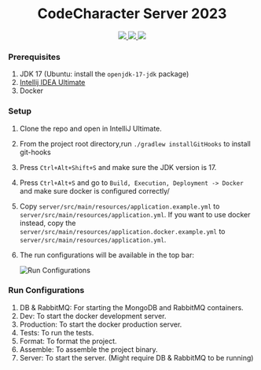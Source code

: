 <h1 align="center">CodeCharacter Server 2023</h1>

<p align="center">
  <a href="https://github.com/delta/codecharacter-server-2022/actions/workflows/ci.yml">
    <img src="https://github.com/delta/codecharacter-server-2022/actions/workflows/ci.yml/badge.svg"/>
  </a>
  <a href="https://github.com/delta/codecharacter-server-2022/actions/workflows/docs.yml">
    <img src="https://github.com/delta/codecharacter-server-2022/actions/workflows/docs.yml/badge.svg"/>
  </a>
  <a href="https://codecov.io/gh/delta/codecharacter-server-2022">
    <img src="https://codecov.io/gh/delta/codecharacter-server-2022/branch/main/graph/badge.svg?token=DW315MJFHY"/>
  </a>
</p>

### Prerequisites
1. JDK 17 (Ubuntu: install the `openjdk-17-jdk` package)
2. [Intellij IDEA Ultimate](https://www.jetbrains.com/idea/download/#section=linux)
3. Docker

### Setup

1. Clone the repo and open in IntelliJ Ultimate.
2. From the project root directory,run ```./gradlew installGitHooks``` to install git-hooks
3. Press `Ctrl+Alt+Shift+S` and make sure the JDK version is 17.
4. Press `Ctrl+Alt+S` and go to `Build, Execution, Deployment -> Docker` and make sure docker is configured correctly/
5. Copy `server/src/main/resources/application.example.yml` to `server/src/main/resources/application.yml`. If you want to use docker instead, copy the `server/src/main/resources/application.docker.example.yml` to `server/src/main/resources/application.yml`.
6. The run configurations will be available in the top bar:

   ![Run Configurations](https://i.imgur.com/pO2SrPd.png)

### Run Configurations

1. DB & RabbitMQ: For starting the MongoDB and RabbitMQ containers.
2. Dev: To start the docker development server.
3. Production: To start the docker production server.
4. Tests: To run the tests.
5. Format: To format the project.
6. Assemble: To assemble the project binary.
7. Server: To start the server. (Might require DB & RabbitMQ to be running)
